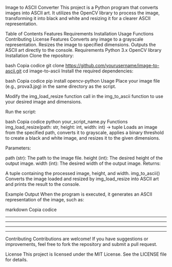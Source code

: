 Image to ASCII Converter
This project is a Python program that converts images into ASCII art. It utilizes the OpenCV library to process the image, transforming it into black and white and resizing it for a clearer ASCII representation.

Table of Contents
Features
Requirements
Installation
Usage
Functions
Contributing
License
Features
Converts any image to a grayscale representation.
Resizes the image to specified dimensions.
Outputs the ASCII art directly to the console.
Requirements
Python 3.x
OpenCV library
Installation
Clone the repository:

bash
Copia codice
git clone https://github.com/yourusername/image-to-ascii.git
cd image-to-ascii
Install the required dependencies:

bash
Copia codice
pip install opencv-python
Usage
Place your image file (e.g., prova3.jpg) in the same directory as the script.

Modify the img_load_resize function call in the img_to_ascii function to use your desired image and dimensions.

Run the script:

bash
Copia codice
python your_script_name.py
Functions
img_load_resize(path: str, height: int, width: int) -> tuple
Loads an image from the specified path, converts it to grayscale, applies a binary threshold to create a black and white image, and resizes it to the given dimensions.

Parameters:

path (str): The path to the image file.
height (int): The desired height of the output image.
width (int): The desired width of the output image.
Returns:

A tuple containing the processed image, height, and width.
img_to_ascii()
Converts the image loaded and resized by img_load_resize into ASCII art and prints the result to the console.

Example Output
When the program is executed, it generates an ASCII representation of the image, such as:

markdown
Copia codice
*****    *****
   **        **
 ***          ***
***            ***
Contributing
Contributions are welcome! If you have suggestions or improvements, feel free to fork the repository and submit a pull request.

License
This project is licensed under the MIT License. See the LICENSE file for details.

